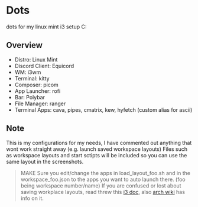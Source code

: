 # Dots
dots for my linux mint i3 setup C:

## Overview
- Distro: Linux Mint
- Discord Client: Equicord
- WM: i3wm
- Terminal: kitty
- Composer: picom
- App Launcher: rofi
- Bar: Polybar
- File Manager: ranger
- Terminal Apps: cava, pipes, cmatrix, kew, hyfetch (custom alias for ascii)

## Note
This is my configurations for my needs, I have commented out anything that wont work straight away (e.g. launch saved workspace layouts)
Files such as workspace layouts and start sctipts will be included so you can use the same layout in the screenshots.
> MAKE Sure you edit/change the apps in load_layout_foo.sh and in the workspace_foo.json to the apps you want to auto launch there. (foo being workspace number/name)
> If you are confused or lost about saving workplace layouts, read threw this [i3 doc](https://i3wm.org/docs/layout-saving.html), also [arch wiki](https://wiki.archlinux.org/title/I3#Save_and_restore_the_window_layout) has info on it.
